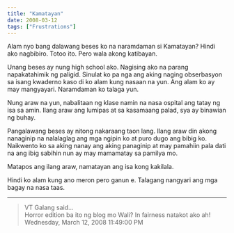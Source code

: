 ```yaml
---
title: "Kamatayan"
date: 2008-03-12
tags: ["Frustrations"]
---
```


Alam nyo bang dalawang beses ko na naramdaman si Kamatayan? Hindi ako nagbibiro. Totoo ito. Pero wala akong katibayan.

Unang beses ay nung high school ako. Nagising ako na parang napakatahimik ng paligid. Sinulat ko pa nga ang aking naging obserbasyon sa isang kwaderno kaso di ko alam kung nasaan na yun. Ang alam ko ay may mangyayari. Naramdaman ko talaga yun.

Nung araw na yun, nabalitaan ng klase namin na nasa ospital ang tatay ng isa sa amin. Ilang araw ang lumipas at sa kasamaang palad, sya ay binawian ng buhay.

Pangalawang beses ay nitong nakaraang taon lang. Ilang araw din akong nanaginip na nalalaglag ang mga ngipin ko at puro dugo ang bibig ko. Naikwento ko sa aking nanay ang aking panaginip at may pamahiin pala dati na ang ibig sabihin nun ay may mamamatay sa pamilya mo.

Matapos ang ilang araw, namatayan ang isa kong kakilala.

Hindi ko alam kung ano meron pero ganun e. Talagang nangyari ang mga bagay na nasa taas.

---

> VT Galang said...  
> Horror edition ba ito ng blog mo Wali? In fairness natakot ako ah!  
> Wednesday, March 12, 2008 11:49:00 PM 